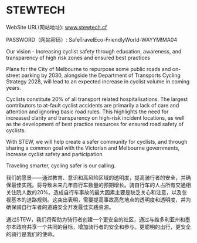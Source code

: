 # STEWTECH

 WebSite URL(网站地址): www.stewtech.cf

 PASSWORD（网站密码）: SafeTravelEco-FriendlyWorld-WAYYM!MA04



Our vision - Increasing cyclist safety through education, awareness, and transparency of high risk zones and ensured best practices

 
Plans for the City of Melbourne to repurpose some public roads and on-street parking by 2030, alongside the Department of Transports Cycling Strategy 2028, will lead to an expected increase in cyclist volume in coming years.

Cyclists constitute 20% of all transport related hospitalisations. The largest contributors to at-fault cyclist accidents are primarily a lack of care and attention and ignoring basic road rules. This highlights the need for increased clarity and transparency on high-risk incident locations, as well as the development of best practice resources for ensured road safety of cyclists.

With STEW, we will help create a safer community for cyclists, and through sharing a common goal with the Victorian and Melbourne governments, increase cyclist safety and participation

Traveling smarter, cycling safer is our calling.

我们的愿景——通过教育、意识和高风险区域的透明度，提高骑行者的安全，并确保最佳实践。将导致未来几年自行车数量的预期增长。骑自行车的人占所有交通相关住院人数的20%。造成自行车事故的最大因素主要是缺乏关心和注意，以及忽视基本的道路规则。这突出表明，需要提高事故高危地点的透明度和透明度，并为确保骑自行车者的道路安全开发最佳实践资源。

通过STEW，我们将帮助为骑行者创建一个更安全的社区，通过与维多利亚州和墨尔本政府共享一个共同的目标，增加骑行者的安全和参与。更聪明的出行，更安全的骑行是我们的使命。
